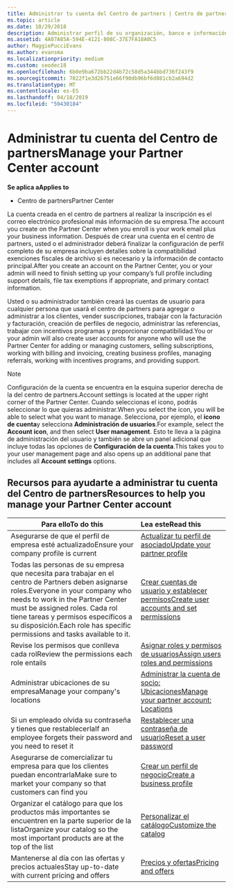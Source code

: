 ```yaml
---
title: Administrar tu cuenta del Centro de partners | Centro de partners
ms.topic: article
ms.date: 10/29/2018
description: Administrar perfil de su organización, banco e información fiscal y los usuarios en el centro de partners.
ms.assetid: 4A07A85A-594E-4121-808C-37E7FA18A0C5
author: MaggiePucciEvans
ms.author: evansma
ms.localizationpriority: medium
ms.custom: seodec18
ms.openlocfilehash: 6b0e9ba672bb22d4b72c58d5a344bbd736f243f9
ms.sourcegitcommit: 7022f1e3d26751e66f90db96bf6d881cb2a694d2
ms.translationtype: MT
ms.contentlocale: es-ES
ms.lasthandoff: 04/18/2019
ms.locfileid: "59430184"
---
```

# <a name="manage-your-partner-center-account"></a><span data-ttu-id="1b95a-103">Administrar tu cuenta del Centro de partners</span><span class="sxs-lookup"><span data-stu-id="1b95a-103">Manage your Partner Center account</span></span>

<span data-ttu-id="1b95a-104">**Se aplica a**</span><span class="sxs-lookup"><span data-stu-id="1b95a-104">**Applies to**</span></span>

-  <span data-ttu-id="1b95a-105">Centro de partners</span><span class="sxs-lookup"><span data-stu-id="1b95a-105">Partner Center</span></span>

<span data-ttu-id="1b95a-106">La cuenta creada en el centro de partners al realizar la inscripción es el correo electrónico profesional más información de su empresa.</span><span class="sxs-lookup"><span data-stu-id="1b95a-106">The account you create on the Partner Center when you enroll is your work email plus your business information.</span></span> <span data-ttu-id="1b95a-107">Después de crear una cuenta en el centro de partners, usted o el administrador deberá finalizar la configuración de perfil completo de su empresa incluyen detalles sobre la compatibilidad exenciones fiscales de archivo si es necesario y la información de contacto principal.</span><span class="sxs-lookup"><span data-stu-id="1b95a-107">After you create an account on the Partner Center, you or your admin will need to finish setting up your company’s full profile including support details, file tax exemptions if appropriate, and primary contact information.</span></span> 

<span data-ttu-id="1b95a-108">Usted o su administrador también creará las cuentas de usuario para cualquier persona que usará el centro de partners para agregar o administrar a los clientes, vender suscripciones, trabajar con la facturación y facturación, creación de perfiles de negocio, administrar las referencias, trabajar con incentivos programas y proporcionar compatibilidad.</span><span class="sxs-lookup"><span data-stu-id="1b95a-108">You or your admin will also create user accounts for anyone who will use the Partner Center for adding or managing customers, selling subscriptions, working with billing and invoicing, creating business profiles, managing referrals, working with incentives programs, and providing support.</span></span>

>[!NOTE]
><span data-ttu-id="1b95a-109">Configuración de la cuenta se encuentra en la esquina superior derecha de la del centro de partners.</span><span class="sxs-lookup"><span data-stu-id="1b95a-109">Account settings is located at the upper right corner of the Partner Center.</span></span> <span data-ttu-id="1b95a-110">Cuando seleccionas el icono, podrás seleccionar lo que quieras administrar.</span><span class="sxs-lookup"><span data-stu-id="1b95a-110">When you select the icon, you will be able to select what you want to manage.</span></span> <span data-ttu-id="1b95a-111">Selecciona, por ejemplo, el **icono de cuenta**y selecciona **Administración de usuarios**.</span><span class="sxs-lookup"><span data-stu-id="1b95a-111">For example, select the **Account icon**, and then select **User management**.</span></span> <span data-ttu-id="1b95a-112">Esto te lleva a la página de administración del usuario y también se abre un panel adicional que incluye todas las opciones de **Configuración de la cuenta**.</span><span class="sxs-lookup"><span data-stu-id="1b95a-112">This takes you to your user management page and also opens up an additional pane that includes all **Account settings** options.</span></span>


## <a name="resources-to-help-you-manage-your-partner-center-account"></a><span data-ttu-id="1b95a-113">Recursos para ayudarte a administrar tu cuenta del Centro de partners</span><span class="sxs-lookup"><span data-stu-id="1b95a-113">Resources to help you manage your Partner Center account</span></span>

|<span data-ttu-id="1b95a-114">**Para ello**</span><span class="sxs-lookup"><span data-stu-id="1b95a-114">**To do this**</span></span>   |<span data-ttu-id="1b95a-115">**Lea este**</span><span class="sxs-lookup"><span data-stu-id="1b95a-115">**Read this**</span></span>   |
|-----------------------|:-----------------------|
|<span data-ttu-id="1b95a-116">Asegurarse de que el perfil de empresa esté actualizado</span><span class="sxs-lookup"><span data-stu-id="1b95a-116">Ensure your company profile is current</span></span>   |[<span data-ttu-id="1b95a-117">Actualizar tu perfil de asociado</span><span class="sxs-lookup"><span data-stu-id="1b95a-117">Update your partner profile</span></span>](update-your-partner-profile.md)|
|<span data-ttu-id="1b95a-118">Todas las personas de su empresa que necesita para trabajar en el centro de Partners deben asignarse roles.</span><span class="sxs-lookup"><span data-stu-id="1b95a-118">Everyone in your company who needs to work in the Partner Center must be assigned roles.</span></span> <span data-ttu-id="1b95a-119">Cada rol tiene tareas y permisos específicos a su disposición.</span><span class="sxs-lookup"><span data-stu-id="1b95a-119">Each role has specific permissions and tasks available to it.</span></span>|[<span data-ttu-id="1b95a-120">Crear cuentas de usuario y establecer permisos</span><span class="sxs-lookup"><span data-stu-id="1b95a-120">Create user accounts and set permissions</span></span>](create-user-accounts-and-set-permissions.md)|
|<span data-ttu-id="1b95a-121">Revise los permisos que conlleva cada rol</span><span class="sxs-lookup"><span data-stu-id="1b95a-121">Review the permissions each role entails</span></span>|[<span data-ttu-id="1b95a-122">Asignar roles y permisos de usuarios</span><span class="sxs-lookup"><span data-stu-id="1b95a-122">Assign users roles and permissions</span></span>](permissions-overview.md)
|<span data-ttu-id="1b95a-123">Administrar ubicaciones de su empresa</span><span class="sxs-lookup"><span data-stu-id="1b95a-123">Manage your company's locations</span></span>|[<span data-ttu-id="1b95a-124">Administrar la cuenta de socio: Ubicaciones</span><span class="sxs-lookup"><span data-stu-id="1b95a-124">Manage your partner account: Locations</span></span>](manage-locations.md)
|<span data-ttu-id="1b95a-125">Si un empleado olvida su contraseña y tienes que restablecerla</span><span class="sxs-lookup"><span data-stu-id="1b95a-125">If an employee forgets their password and you need to reset it</span></span>  |[<span data-ttu-id="1b95a-126">Restablecer una contraseña de usuario</span><span class="sxs-lookup"><span data-stu-id="1b95a-126">Reset a user password</span></span>](reset-a-user-password.md)|
|<span data-ttu-id="1b95a-127">Asegurarse de comercializar tu empresa para que los clientes puedan encontrarla</span><span class="sxs-lookup"><span data-stu-id="1b95a-127">Make sure to market your company so that customers can find you</span></span>   |[<span data-ttu-id="1b95a-128">Crear un perfil de negocio</span><span class="sxs-lookup"><span data-stu-id="1b95a-128">Create a business profile</span></span>](create-a-marketing-profile.md)|
|<span data-ttu-id="1b95a-129">Organizar el catálogo para que los productos más importantes se encuentren en la parte superior de la lista</span><span class="sxs-lookup"><span data-stu-id="1b95a-129">Organize your catalog so the most important products are at the top of the list</span></span>   |[<span data-ttu-id="1b95a-130">Personalizar el catálogo</span><span class="sxs-lookup"><span data-stu-id="1b95a-130">Customize the catalog</span></span>](customize-the-catalog.md)|
|<span data-ttu-id="1b95a-131">Mantenerse al día con las ofertas y precios actuales</span><span class="sxs-lookup"><span data-stu-id="1b95a-131">Stay up-to-date with current pricing and offers</span></span>   |[<span data-ttu-id="1b95a-132">Precios y ofertas</span><span class="sxs-lookup"><span data-stu-id="1b95a-132">Pricing and offers</span></span>](pricing-and-offers.md)|













 

 




